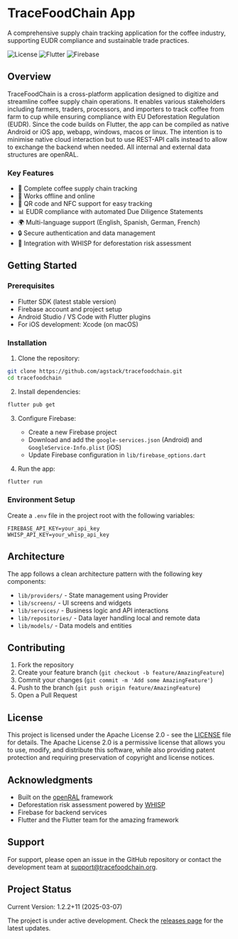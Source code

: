 # TraceFoodChain App

A comprehensive supply chain tracking application for the coffee industry, supporting EUDR compliance and sustainable trade practices.

![License](https://img.shields.io/badge/license-Apache--2.0-green.svg)
![Flutter](https://img.shields.io/badge/Flutter-3.x-blue.svg)
![Firebase](https://img.shields.io/badge/Firebase-Latest-orange.svg)

## Overview

TraceFoodChain is a cross-platform application designed to digitize and streamline coffee supply chain operations. It enables various stakeholders including farmers, traders, processors, and importers to track coffee from farm to cup while ensuring compliance with EU Deforestation Regulation (EUDR). Since the code builds on Flutter, the app can be compiled as native Android or iOS app, webapp, windows, macos or linux. The intention is to minimise native cloud interaction but to use REST-API calls instead to allow to exchange the backend when needed. All internal and external data structures are openRAL.

### Key Features

- 🌱 Complete coffee supply chain tracking
- 📱 Works offline and online
- 🔄 QR code and NFC support for easy tracking
- 📊 EUDR compliance with automated Due Diligence Statements
- 🌍 Multi-language support (English, Spanish, German, French)
- 🔒 Secure authentication and data management
- 🌲 Integration with WHISP for deforestation risk assessment

## Getting Started

### Prerequisites

- Flutter SDK (latest stable version)
- Firebase account and project setup
- Android Studio / VS Code with Flutter plugins
- For iOS development: Xcode (on macOS)

### Installation

1. Clone the repository:
```bash
git clone https://github.com/agstack/tracefoodchain.git
cd tracefoodchain
```

2. Install dependencies:
```bash
flutter pub get
```

3. Configure Firebase:
   - Create a new Firebase project
   - Download and add the `google-services.json` (Android) and `GoogleService-Info.plist` (iOS)
   - Update Firebase configuration in `lib/firebase_options.dart`

4. Run the app:
```bash
flutter run
```

### Environment Setup

Create a `.env` file in the project root with the following variables:
```
FIREBASE_API_KEY=your_api_key
WHISP_API_KEY=your_whisp_api_key
```

## Architecture

The app follows a clean architecture pattern with the following key components:

- `lib/providers/` - State management using Provider
- `lib/screens/` - UI screens and widgets
- `lib/services/` - Business logic and API interactions
- `lib/repositories/` - Data layer handling local and remote data
- `lib/models/` - Data models and entities

## Contributing

1. Fork the repository
2. Create your feature branch (`git checkout -b feature/AmazingFeature`)
3. Commit your changes (`git commit -m 'Add some AmazingFeature'`)
4. Push to the branch (`git push origin feature/AmazingFeature`)
5. Open a Pull Request

## License

This project is licensed under the Apache License 2.0 - see the [LICENSE](LICENSE) file for details. The Apache License 2.0 is a permissive license that allows you to use, modify, and distribute this software, while also providing patent protection and requiring preservation of copyright and license notices.

## Acknowledgments

- Built on the [openRAL](https://open-ral.io) framework
- Deforestation risk assessment powered by [WHISP](https://whisp.openforis.org/)
- Firebase for backend services
- Flutter and the Flutter team for the amazing framework

## Support

For support, please open an issue in the GitHub repository or contact the development team at support@tracefoodchain.org.

## Project Status

Current Version: 1.2.2+11 (2025-03-07)

The project is under active development. Check the [releases page](https://github.com/agstack/tracefoodchain/releases) for the latest updates.
